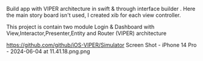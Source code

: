 Build app with VIPER architecture in swift & through interface builder . Here the main story board isn't used, I created xib for each view controller. 

This project is contain two module Login & Dashboard with View,Interactor,Presenter,Entity and Router (VIPER) architecture

https://github.com/github/iOS-VIPER/Simulator Screen Shot - iPhone 14 Pro - 2024-06-04 at 11.41.18.png.png 
